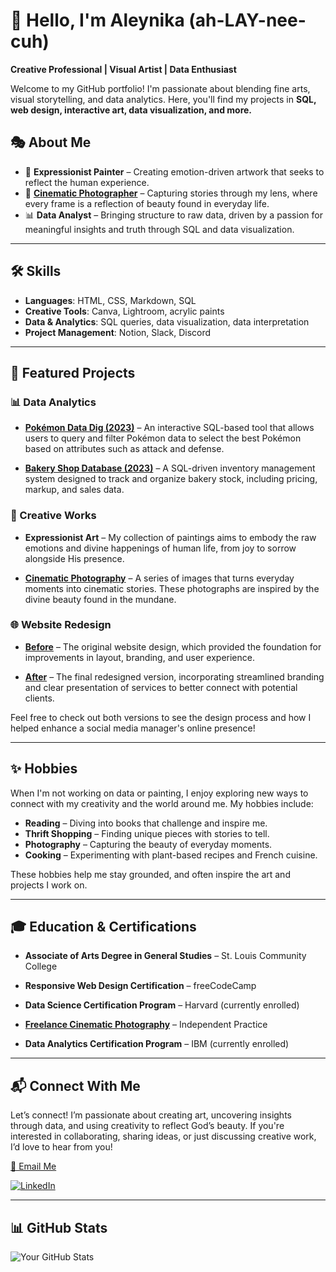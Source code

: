 # 🌱 Hello, I'm Aleynika (ah-LAY-nee-cuh)

**Creative Professional | Visual Artist | Data Enthusiast**

Welcome to my GitHub portfolio! I'm passionate about blending fine arts, visual storytelling, and data analytics. Here, you'll find my projects in **SQL, web design, interactive art, data visualization, and more.**

## 🎭 About Me
- 🎨 **Expressionist Painter** – Creating emotion-driven artwork that seeks to reflect the human experience.
- 📸 **[Cinematic Photographer](https://studiofremir.mypixieset.com/)** – Capturing stories through my lens, where every frame is a reflection of beauty found in everyday life.
- 📊 **Data Analyst** – Bringing structure to raw data, driven by a passion for meaningful insights and truth through SQL and data visualization.

---

## 🛠️ Skills
- **Languages**: HTML, CSS, Markdown, SQL  
- **Creative Tools**: Canva, Lightroom, acrylic paints  
- **Data & Analytics**: SQL queries, data visualization, data interpretation  
- **Project Management**: Notion, Slack, Discord

---

## 📌 Featured Projects

### 📊 Data Analytics
- **[Pokémon Data Dig (2023)](https://github.com/aleynika/SQL/blob/main/Pokemon%20Data%20Dig)** – An interactive SQL-based tool that allows users to query and filter Pokémon data to select the best Pokémon based on attributes such as attack and defense.

- **[Bakery Shop Database (2023)](https://github.com/aleynika/SQL/blob/main/Bakery%20Database%20and%20Stats)** – A SQL-driven inventory management system designed to track and organize bakery stock, including pricing, markup, and sales data.

### 🎨 Creative Works
- **Expressionist Art** – My collection of paintings aims to embody the raw emotions and divine happenings of human life, from joy to sorrow alongside His presence.

- **[Cinematic Photography](https://studiofremir.mypixieset.com/)** – A series of images that turns everyday moments into cinematic stories. These photographs are inspired by the divine beauty found in the mundane.

### 🌐 Website Redesign
- **[Before](https://www.canva.com/design/DAGbooNUl30/yG_y_QaOL60NWiZka15gpw/view?utm_content=DAGbooNUl30&utm_campaign=designshare&utm_medium=link2&utm_source=uniquelinks&utlId=hc2ed09114a)** – The original website design, which provided the foundation for improvements in layout, branding, and user experience.

- **[After](https://www.canva.com/design/DAGe7P-Ug7w/qzIOIMeTN8IEbLvmG5bSQA/edit)** – The final redesigned version, incorporating streamlined branding and clear presentation of services to better connect with potential clients.

Feel free to check out both versions to see the design process and how I helped enhance a social media manager's online presence!

---

## ✨ Hobbies
When I'm not working on data or painting, I enjoy exploring new ways to connect with my creativity and the world around me. My hobbies include:
- **Reading** – Diving into books that challenge and inspire me.
- **Thrift Shopping** – Finding unique pieces with stories to tell.
- **Photography** – Capturing the beauty of everyday moments.
- **Cooking** – Experimenting with plant-based recipes and French cuisine.

These hobbies help me stay grounded, and often inspire the art and projects I work on.

---

## 🎓 Education & Certifications
- **Associate of Arts Degree in General Studies** – St. Louis Community College
  
- **Responsive Web Design Certification** – freeCodeCamp  
- **Data Science Certification Program** – Harvard (currently enrolled)  
- **[Freelance Cinematic Photography](https://studiofremir.mypixieset.com/)** – Independent Practice  
- **Data Analytics Certification Program** – IBM (currently enrolled)

---

## 📬 Connect With Me
Let’s connect! I’m passionate about creating art, uncovering insights through data, and using creativity to reflect God’s beauty. If you're interested in collaborating, sharing ideas, or just discussing creative work, I’d love to hear from you!

[📧 Email Me](mailto:aleyktaylor@gmail.com)

[![LinkedIn](https://img.shields.io/badge/LinkedIn-Aleynika-blue?style=flat-square&logo=linkedin)](https://www.linkedin.com/in/aleynika)  

---

## 📊 GitHub Stats
![Your GitHub Stats](https://github-readme-stats.vercel.app/api?username=aleynika&show_icons=true&theme=tokyonight)
